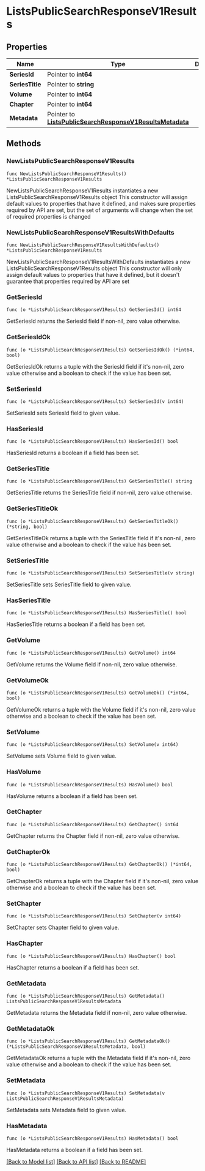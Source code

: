 # ListsPublicSearchResponseV1Results

## Properties

Name | Type | Description | Notes
------------ | ------------- | ------------- | -------------
**SeriesId** | Pointer to **int64** |  | [optional] 
**SeriesTitle** | Pointer to **string** |  | [optional] 
**Volume** | Pointer to **int64** |  | [optional] 
**Chapter** | Pointer to **int64** |  | [optional] 
**Metadata** | Pointer to [**ListsPublicSearchResponseV1ResultsMetadata**](ListsPublicSearchResponseV1ResultsMetadata.md) |  | [optional] 

## Methods

### NewListsPublicSearchResponseV1Results

`func NewListsPublicSearchResponseV1Results() *ListsPublicSearchResponseV1Results`

NewListsPublicSearchResponseV1Results instantiates a new ListsPublicSearchResponseV1Results object
This constructor will assign default values to properties that have it defined,
and makes sure properties required by API are set, but the set of arguments
will change when the set of required properties is changed

### NewListsPublicSearchResponseV1ResultsWithDefaults

`func NewListsPublicSearchResponseV1ResultsWithDefaults() *ListsPublicSearchResponseV1Results`

NewListsPublicSearchResponseV1ResultsWithDefaults instantiates a new ListsPublicSearchResponseV1Results object
This constructor will only assign default values to properties that have it defined,
but it doesn't guarantee that properties required by API are set

### GetSeriesId

`func (o *ListsPublicSearchResponseV1Results) GetSeriesId() int64`

GetSeriesId returns the SeriesId field if non-nil, zero value otherwise.

### GetSeriesIdOk

`func (o *ListsPublicSearchResponseV1Results) GetSeriesIdOk() (*int64, bool)`

GetSeriesIdOk returns a tuple with the SeriesId field if it's non-nil, zero value otherwise
and a boolean to check if the value has been set.

### SetSeriesId

`func (o *ListsPublicSearchResponseV1Results) SetSeriesId(v int64)`

SetSeriesId sets SeriesId field to given value.

### HasSeriesId

`func (o *ListsPublicSearchResponseV1Results) HasSeriesId() bool`

HasSeriesId returns a boolean if a field has been set.

### GetSeriesTitle

`func (o *ListsPublicSearchResponseV1Results) GetSeriesTitle() string`

GetSeriesTitle returns the SeriesTitle field if non-nil, zero value otherwise.

### GetSeriesTitleOk

`func (o *ListsPublicSearchResponseV1Results) GetSeriesTitleOk() (*string, bool)`

GetSeriesTitleOk returns a tuple with the SeriesTitle field if it's non-nil, zero value otherwise
and a boolean to check if the value has been set.

### SetSeriesTitle

`func (o *ListsPublicSearchResponseV1Results) SetSeriesTitle(v string)`

SetSeriesTitle sets SeriesTitle field to given value.

### HasSeriesTitle

`func (o *ListsPublicSearchResponseV1Results) HasSeriesTitle() bool`

HasSeriesTitle returns a boolean if a field has been set.

### GetVolume

`func (o *ListsPublicSearchResponseV1Results) GetVolume() int64`

GetVolume returns the Volume field if non-nil, zero value otherwise.

### GetVolumeOk

`func (o *ListsPublicSearchResponseV1Results) GetVolumeOk() (*int64, bool)`

GetVolumeOk returns a tuple with the Volume field if it's non-nil, zero value otherwise
and a boolean to check if the value has been set.

### SetVolume

`func (o *ListsPublicSearchResponseV1Results) SetVolume(v int64)`

SetVolume sets Volume field to given value.

### HasVolume

`func (o *ListsPublicSearchResponseV1Results) HasVolume() bool`

HasVolume returns a boolean if a field has been set.

### GetChapter

`func (o *ListsPublicSearchResponseV1Results) GetChapter() int64`

GetChapter returns the Chapter field if non-nil, zero value otherwise.

### GetChapterOk

`func (o *ListsPublicSearchResponseV1Results) GetChapterOk() (*int64, bool)`

GetChapterOk returns a tuple with the Chapter field if it's non-nil, zero value otherwise
and a boolean to check if the value has been set.

### SetChapter

`func (o *ListsPublicSearchResponseV1Results) SetChapter(v int64)`

SetChapter sets Chapter field to given value.

### HasChapter

`func (o *ListsPublicSearchResponseV1Results) HasChapter() bool`

HasChapter returns a boolean if a field has been set.

### GetMetadata

`func (o *ListsPublicSearchResponseV1Results) GetMetadata() ListsPublicSearchResponseV1ResultsMetadata`

GetMetadata returns the Metadata field if non-nil, zero value otherwise.

### GetMetadataOk

`func (o *ListsPublicSearchResponseV1Results) GetMetadataOk() (*ListsPublicSearchResponseV1ResultsMetadata, bool)`

GetMetadataOk returns a tuple with the Metadata field if it's non-nil, zero value otherwise
and a boolean to check if the value has been set.

### SetMetadata

`func (o *ListsPublicSearchResponseV1Results) SetMetadata(v ListsPublicSearchResponseV1ResultsMetadata)`

SetMetadata sets Metadata field to given value.

### HasMetadata

`func (o *ListsPublicSearchResponseV1Results) HasMetadata() bool`

HasMetadata returns a boolean if a field has been set.


[[Back to Model list]](../README.md#documentation-for-models) [[Back to API list]](../README.md#documentation-for-api-endpoints) [[Back to README]](../README.md)


